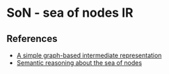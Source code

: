 # SoN - sea of nodes IR

## References
* [A simple graph-based intermediate representation](https://dl.acm.org/doi/10.1145/202530.202534)
* [Semantic reasoning about the sea of nodes](https://dl.acm.org/doi/10.1145/3178372.3179503)
